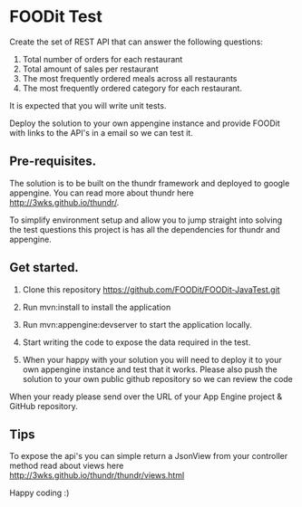 # FOODit Test

Create the set of REST API that can answer the following questions:

  1.	Total number of orders for each restaurant
  2.	Total amount of sales per restaurant
  3.	The most frequently ordered meals across all restaurants
  4.	The most frequently ordered category for each restaurant.

It is expected that you will write unit tests.

Deploy the solution to your own appengine instance and provide FOODit with links to the API's in a email so we can
test it.


## Pre-requisites.
The solution is to be built on the thundr framework and deployed to google appengine.
You can read more about thundr here http://3wks.github.io/thundr/.

To simplify environment setup and allow you to jump straight into solving the test questions this project is has all the dependencies for thundr and appengine.

## Get started.
1. Clone this repository https://github.com/FOODit/FOODit-JavaTest.git

2. Run mvn:install to install the application

3. Run mvn:appengine:devserver to start the application locally.

4. Start writing the code to expose the data required in the test.

5. When your happy with your solution you will need to deploy it to your own appengine instance and
test that it works. Please also push the solution to your own public github repository so we can review the code

When your ready please send over the URL of your App Engine project & GitHub repository.

## Tips
To expose the api's you can simple return a JsonView from your controller method read about views here
http://3wks.github.io/thundr/thundr/views.html

Happy coding :)
